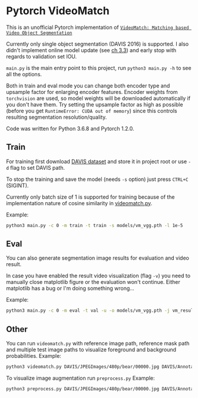 # Pytorch VideoMatch

This is an unofficial Pytorch implementation of [`VideoMatch: Matching based Video Object Segmentation`](https://arxiv.org/pdf/1809.01123.pdf)

Currently only single object segmentation (DAVIS 2016) is supported. I also didn't implement online model update (see [ch 3.3](https://arxiv.org/pdf/1809.01123.pdf))
and early stop with regards to validation set IOU.

`main.py` is the main entry point to this project, run `python3 main.py -h` to see all the options.

Both in train and eval mode you can change both encoder type and upsample factor for enlarging encoder features. Encoder weights from `torchvision` are used, so model weights will be
downloaded automatically if you don't have them. Try setting the upsample factor as high as possible (before you get `RuntimeError: CUDA out of memory`) since
this controls resulting segmentation resolution/quality.

Code was written for Python 3.6.8 and Pytorch 1.2.0.

## Train
For training first download [DAVIS dataset](https://davischallenge.org/davis2016/code.html) and store it in project root or use `-d` flag to set DAVIS path.

To stop the training and save the model (needs `-s` option) just press `CTRL+C` (SIGINT).

Currently only batch size of 1 is supported for training because of the implementation nature of cosine similarity in [videomatch.py](videomatch.py).

Example:
```bash
python3 main.py -c 0 -m train -t train -s models/vm_vgg.pth -l 1e-5
```
## Eval
You can also generate segmentation image results for evaluation and video result.

In case you have enabled the result video visualization (flag `-v`) you need to manually close matplotlib figure or
the evaluation won't continue. Either matplotlib has a bug or I'm doing something wrong...

Example:
```bash
python3 main.py -c 0 -m eval -t val -u -o models/vm_vgg.pth -j vm_results -v
```

## Other

You can run `videomatch.py` with reference image path, reference mask path and multiple test image paths to visualize foreground and background probabilities.
Example:
```bash
python3 videomatch.py DAVIS/JPEGImages/480p/bear/00000.jpg DAVIS/Annotations/480p/bear/00000.png DAVIS/JPEGImages/480p/bear/00001.jpg
```

To visualize image augmentation run `preprocess.py`
Example:
```bash
python3 preprocess.py DAVIS/JPEGImages/480p/bear/00000.jpg DAVIS/Annotations/480p/bear/00000.png
```